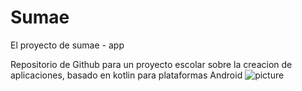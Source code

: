 # Sumae
El proyecto de sumae - app

Repositorio de Github para un proyecto escolar sobre la creacion de aplicaciones, basado en kotlin para plataformas Android
![picture](https://yt3.ggpht.com/cFv0K1fb4MjrZcnq0ntEkRU99ADunvfvFZ1APEr6nmJlRsAMwKPYVpiUb2C1UxfUjc14ajM=s68-c-k-c0x00ffffff-no-rj)
